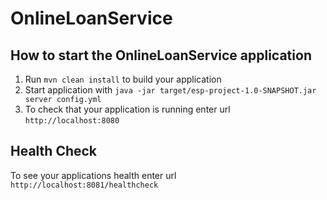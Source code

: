 # OnlineLoanService

How to start the OnlineLoanService application
---

1. Run `mvn clean install` to build your application
1. Start application with `java -jar target/esp-project-1.0-SNAPSHOT.jar server config.yml`
1. To check that your application is running enter url `http://localhost:8080`

Health Check
---

To see your applications health enter url `http://localhost:8081/healthcheck`
